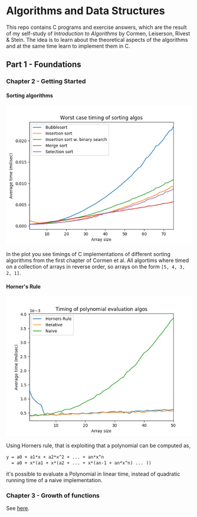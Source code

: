# Algorithms and Data Structures

This repo contains C programs and exercise answers, which are the result of my self-study of _Introduction to Algorithms_ by Cormen, Leiserson, Rivest & Stein. The idea is to learn about the theoretical aspects of the algorithms and at the same time learn to implement them in C.


## Part 1 - Foundations

### Chapter 2 - Getting Started

#### Sorting algorithms
![Sorting algos worst case timings](https://raw.githubusercontent.com/duffau/algos_and_data_structures/master/Part_1_Foundations/Chap_2_Getting_Started/sorting_algos_time_measurments.png)

In the plot you see timings of C implementations of different sorting algorithms from the first chapter of Cormen et al. All algortims where timed on a collection of arrays in reverse order, so arrays on the form `[5, 4, 3, 2, 1]`. 

#### Horner's Rule
![Sorting algos worst case timings](https://raw.githubusercontent.com/duffau/algos_and_data_structures/master/Part_1_Foundations/Chap_2_Getting_Started/poly_algos_time_measurments.png)

Using Horners rule, that is exploiting that a polynomial can be computed as, 
```
y = a0 + a1*x + a2*x^2 + ... + an*x^n
  = a0 + x*(a1 + x*(a2 + ... + x*(an-1 + an*x^n) ... ))
```
it's possible to evaluate a Polynomial in linear time, instead of quadratic running time of a naive implementation.

### Chapter 3 - Growth of functions

See [here](https://github.com/duffau/algos_and_data_structures/blob/master/Part_1_Foundations/Chap_3_Growth_of_functions).

